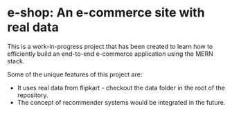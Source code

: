 # e-shop: An e-commerce site with real data

This is a work-in-progress project that has been created to learn how to efficiently build an end-to-end e-commerce application using the MERN stack.

Some of the unique features of this project are:
- It uses real data from flipkart - checkout the data folder in the root of the repository.
- The concept of recommender systems would be integrated in the future.
